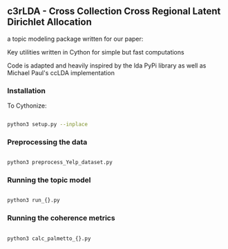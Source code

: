 ## c3rLDA - Cross Collection Cross Regional Latent Dirichlet Allocation

a topic modeling package written for our paper: 

Key utilities written in Cython for simple but fast computations

Code is adapted and heavily inspired by the lda PyPi library as well as Michael Paul's ccLDA implementation

### Installation

To Cythonize:
```bash

python3 setup.py --inplace

```

### Preprocessing the data

```bash

python3 preprocess_Yelp_dataset.py

```

### Running the topic model
```bash

python3 run_{}.py

```

### Running the coherence metrics
```bash

python3 calc_palmetto_{}.py

```
